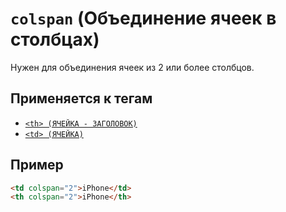 # `colspan` (Объединение ячеек в столбцах)

Нужен для объединения ячеек из 2 или более столбцов.

## Применяется к тегам

- [`<th> (ЯЧЕЙКА - ЗАГОЛОВОК)`](<../TAGS TABLE/th (ЯЧЕЙКА - ЗАГОЛОВОК).md>)
- [`<td> (ЯЧЕЙКА)`](<../TAGS TABLE/td (ЯЧЕЙКА).md>)

## Пример

```html
<td colspan="2">iPhone</td>
<th colspan="2">iPhone</th>
```
